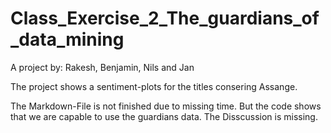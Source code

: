 # Class_Exercise_2_The_guardians_of_data_mining

A project by: Rakesh, Benjamin, Nils and Jan

The project shows a sentiment-plots for the titles consering Assange.

The Markdown-File is not finished due to missing time. But the code shows that we are capable to use the guardians data. The Disscussion is missing.
